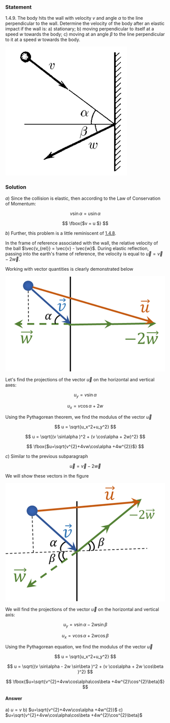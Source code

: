 ###  Statement

$1.4.9.$ The body hits the wall with velocity $v$ and angle $\alpha$ to the line perpendicular to the wall. Determine the velocity of the body after an elastic impact if the wall is:
a) stationary;
b) moving perpendicular to itself at a speed $w$ towards the body;
c) moving at an angle $\beta$ to the line perpendicular to it at a speed $w$ towards the body.

![ For problem $1.4.9$ |384x407, 26%](../../img/1.4.9/statement.png)

### Solution

$a)$ Since the collision is elastic, then according to the Law of Conservation of Momentum:

$$
v \sin\alpha = u \sin\alpha
$$

$$
\fbox{$v = u $}
$$

$b)$ Further, this problem is a little reminiscent of [1.4.8](../1.4.8).

In the frame of reference associated with the wall, the relative velocity of the ball $\vec{v_{rel}} = \vec{v} - \vec{w}$. During elastic reflection, passing into the earth's frame of reference, the velocity is equal to $\vec{u} = \vec{v} - 2\vec{w}$.

Working with vector quantities is clearly demonstrated below

![ Illustration of the ball's velocities |553x331, 42%](../../img/1.4.9/draw.png)

Let's find the projections of the vector $\vec{u}$ on the horizontal and vertical axes:

$$
u_y = v \sin\alpha
$$

$$
u_x = v \cos\alpha + 2w
$$

Using the Pythagorean theorem, we find the modulus of the vector $\vec{u}$

$$
u = \sqrt{u_x^2+u_y^2}
$$

$$
u = \sqrt{(v \sin\alpha )^2 + (v \cos\alpha + 2w)^2}
$$

$$
\fbox{$u=\sqrt{v^{2}+4vw\cos\alpha +4w^{2}}$}
$$

$c)$ Similar to the previous subparagraph

$$
\vec{u} = \vec{v} - 2\vec{w}
$$

We will show these vectors in the figure

![ Illustration of the ball's velocities |525x389, 42%](../../img/1.4.9/draw1.png)

We will find the projections of the vector $\vec{u}$ on the horizontal and vertical axis:

$$
u_y = v \sin\alpha - 2w \sin\beta
$$

$$
u_x = v \cos\alpha + 2w \cos\beta
$$

Using the Pythagorean equation, we find the modulus of the vector $\vec{u}$

$$
u = \sqrt{u_x^2+u_y^2}
$$

$$
u = \sqrt{(v \sin\alpha - 2w \sin\beta )^2 + (v \cos\alpha + 2w \cos\beta )^2}
$$

$$
\fbox{$u=\sqrt{v^{2}+4vw\cos\alpha\cos\beta +4w^{2}\cos^{2}\beta}$}
$$

#### Answer

a) $u=v$
b) $u=\sqrt{v^{2}+4vw\cos\alpha +4w^{2}}$
c) $u=\sqrt{v^{2}+4vw\cos\alpha\cos\beta +4w^{2}\cos^{2}\beta}$
